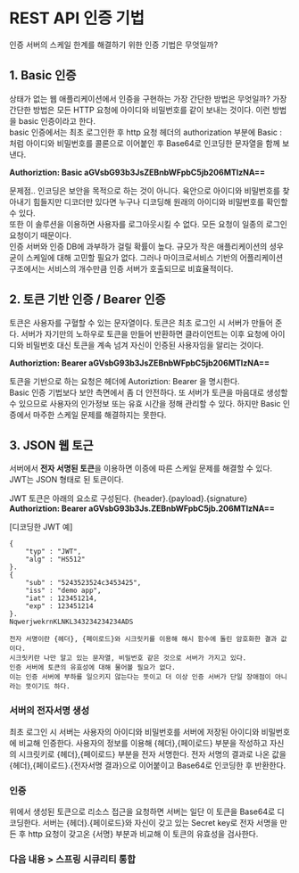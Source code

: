 # REST API 인증 기법
인증 서버의 스케일 한계를 해결하기 위한 인증 기법은 무엇일까?

## 1. Basic 인증
상태가 없는 웹 애플리케이션에서 인증을 구현하는 가장 간단한 방법은 무엇일까?
가장 간단한 방법은 모든 HTTP 요청에 아이디와 비밀번호를 같이 보내는 것이다.
이런 방법을 basic 인증이라고 한다.  
basic  인증에서는 최초 로그인한 후 http 요청 헤더의 authorization 부분에
Basic <ID>:<Password> 처럼 아이디와 비밀번호를 콜론으로 이어붙인 후 
Base64로 인코딩한 문자열을 함께 보낸다.


__Authoriztion: Basic aGVsbG93b3JsZEBnbWFpbC5jb206MTIzNA==__  


문제점.. 인코딩은 보안을 목적으로 하는 것이 아니다.
육안으로 아이디와 비밀번호를 찾아내기 힘들지만 디코더만 있다면 누구나 디코딩해 원래의
아이디와 비밀번호를 확인할 수 있다.  
또한 이 솔루션을 이용하면 사용자를 로그아웃시킬 수 없다.
모든 요청이 일종의 로그인 요청이기 때문이다.  
인증 서버와 인증 DB에 과부하가 걸릴 확률이 높다. 
규모가 작은 애플리케이션의 셩우 굳이 스케일에 대해 고민할 필요가 없다.
그러나 마이크로서비스 기반의 어플리케이션 구조에서는 서비스의 개수만큼 인증 서버가 호출되므로
비효율적이다.    


## 2. 토큰 기반 인증 / Bearer 인증
토큰은 사용자를 구혈할 수 있는 문자열이다.
토큰은 최초 로그인 시 서버가 만들어 준다. 서버가 자기만의 노하우로 토큰을 만들어 반환하면
클라이언트는 이후 요청에 아이디와 비밀번호 대신 토큰을 계속 넘겨 자신이 인증된 사용자임을 알리는 것이다.  


__Authoriztion: Bearer aGVsbG93b3JsZEBnbWFpbC5jb206MTIzNA==__ 


토큰을 기반으로 하는 요청은 헤더에 Autoriztion: Bearer <TOKEN>을 명시한다.  
Basic 인증 기법보다 보안 측면에서 좀 더 안전하다.
또 서버가 토큰을 마음대로 생성할 수 있으므로 사용자의 인가정보 또는 유효 시간을 정해 관리할 수 있다. 하지만 Basic 인증에서 마주한 스케일 문제를 해결하지는 못한다.    


## 3. JSON 웹 토근 
서버에서 **전자 서명된 토큰**을 이용하면 이증에 따른 스케일 문제를 해결할 수 있다.
JWT는 JSON 형태로 된 토큰이다. 


JWT 토큰은 아래의 요소로 구성된다.
{header}.{payload}.{signature}
__Authoriztion: Bearer aGVsbG93b3Js.ZEBnbWFpbC5jb.206MTIzNA==__ 


[디코딩한 JWT 예]  
```  
{
	"typ" : "JWT",
	"alg" : "HS512"  
}.  
{
	"sub" : "5243523524c3453425",
	"iss" : "demo app",
	"iat" : 123451214,
	"exp" : 123451214
}.  
NqwerjwekrnKLNKL343234234234ADS
```


```
전자 서명이란 {헤더}, {페이로드}와 시크릿키를 이용해 해시 함수에 돌린 암호화한 결과 값이다.
시크릿키란 나만 알고 있는 문자열, 비밀번호 같은 것으로 서버가 가지고 있다.
인증 서버에 토큰의 유효성에 대해 물어볼 필요가 없다.
이는 인증 서버에 부하를 일으키지 않는다는 뜻이고 더 이상 인증 서버가 단일 장애점이 아니라는 뜻이기도 하다.
```


### 서버의 전자서명 생성
최초 로그인 시 서버는 사용자의 아이디와 비밀번호를 서버에 저장된 아이디와 비밀번호에 비교해 인증한다. 사용자의 정보를 이용해 {헤더},{페이로드} 부분을 작성하고 자신의 시크릿키로 {헤더},{페이로드} 부분을 전자 서명한다. 전자 서명의 결과로 나온 값을 {헤더},{페이로드}.{전자서명 결과}으로 이어붙이고 Base64로 인코딩한 후 반환한다.


### 인증
위에서 생성된 토큰으로 리소스 접근을 요청하면 서버는 일단 이 토큰을 Base64로 디코딩한다.
서버는 {헤더}.{페이로드}와 자신이 갖고 있는 Secret key로 전자 서명을 만든 후 http 요청이 갖고온 {서명} 부분과 비교해 이 토큰의 유효성을 검사한다.


### 다음 내용 > 스프링 시큐리티 통합

